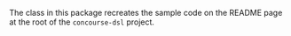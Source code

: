The class in this package recreates the sample code on the README page at the root of the `concourse-dsl` project.